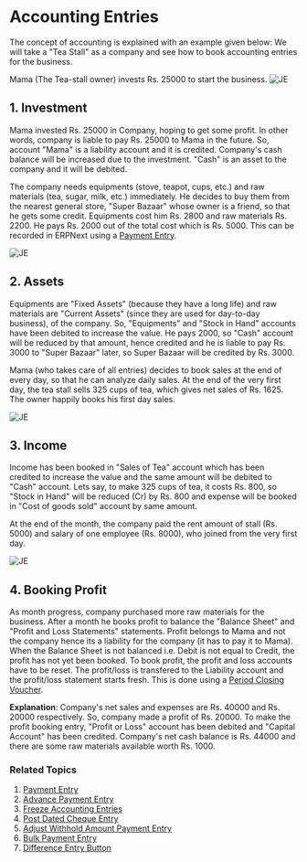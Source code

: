 <!-- add-breadcrumbs -->
# Accounting Entries

The concept of accounting is explained with an example given below: We will
take a "Tea Stall" as a company and see how to book accounting entries for the
business.

Mama (The Tea-stall owner) invests Rs. 25000 to start the business.
![JE](/docs/v13/assets/img/accounts/je-1.png)

## 1. Investment
Mama invested Rs. 25000 in Company, hoping to get some profit. In other
words, company is liable to pay Rs. 25000 to Mama in the future. So, account
"Mama" is a liability account and it is credited. Company's cash balance will
be increased due to the investment. "Cash" is an asset to the company and it
will be debited.

  The company needs equipments (stove, teapot, cups, etc.) and raw materials (tea, sugar, milk, etc.) immediately. He decides to buy them from the nearest general store, "Super Bazaar" whose owner is a friend, so that he gets some credit. Equipments cost him Rs. 2800 and raw materials Rs. 2200. He pays Rs. 2000 out of the total cost which is Rs. 5000. This can be recorded in ERPNext using a [Payment Entry](/docs/v13/user/manual/en/accounts/payment-entry).

![JE](/docs/v13/assets/img/accounts/je-2.png)

## 2. Assets
Equipments are "Fixed Assets" (because they have a long life) and raw materials are "Current Assets" (since they are used for day-to-day
business), of the company. So, "Equipments" and "Stock in Hand" accounts have
been debited to increase the value. He pays 2000, so "Cash" account will be
reduced by that amount, hence credited and he is liable to pay Rs. 3000 to "Super
Bazaar" later, so Super Bazaar will be credited by Rs. 3000.

  Mama (who takes care of all entries) decides to book sales at the end of every day, so that he can analyze daily sales. At the end of the very first day, the tea stall sells 325 cups of tea, which gives net sales of Rs. 1625. The owner happily books his first day sales.

![JE](/docs/v13/assets/img/accounts/si-1.png)

## 3. Income
Income has been booked in "Sales of Tea" account which has been
credited to increase the value and the same amount will be debited to "Cash"
account. Lets say, to make 325 cups of tea, it costs Rs. 800, so "Stock in
Hand" will be reduced (Cr) by Rs. 800 and expense will be booked in "Cost of goods
sold" account by same amount.

At the end of the month, the company paid the rent amount of stall (Rs. 5000) and
salary of one employee (Rs. 8000), who joined from the very first day.

![JE](/docs/v13/assets/img/accounts/je-3.png)

## 4. Booking Profit

As month progress, company purchased more raw materials for the business.
After a month he books profit to balance the "Balance Sheet" and "Profit and
Loss Statements" statements. Profit belongs to Mama and not the company hence
its a liability for the company (it has to pay it to Mama). When the Balance
Sheet is not balanced i.e. Debit is not equal to Credit, the profit has not
yet been booked. To book profit, the profit and loss accounts have to be reset. The profit/loss is transfered to the Liability account and the profit/loss statement starts fresh. This is done using a [Period Closing Voucher](/docs/v13/user/manual/en/accounts/period-closing-voucher).

**Explanation**: Company's net sales and expenses are Rs. 40000 and Rs. 20000
respectively. So, company made a profit of Rs. 20000. To make the profit booking
entry, "Profit or Loss" account has been debited and "Capital Account" has
been credited. Company's net cash balance is Rs. 44000 and there are some raw
materials available worth Rs. 1000.

### Related Topics
1. [Payment Entry](/docs/v13/user/manual/en/accounts/payment-entry)
1. [Advance Payment Entry](/docs/v13/user/manual/en/accounts/advance-payment-entry)
1. [Freeze Accounting Entries](/docs/v13/user/manual/en/accounts/articles/freeze-accounting-entries)
1. [Post Dated Cheque Entry](/docs/v13/user/manual/en/accounts/articles/post-dated-cheque-entry)
1. [Adjust Withhold Amount Payment Entry](/docs/v13/user/manual/en/accounts/articles/adjust-withhold-amount-payment-entry)
1. [Bulk Payment Entry](/docs/v13/user/manual/en/accounts/articles/bulk-payment-entry)
1. [Difference Entry Button](/docs/v13/user/manual/en/accounts/articles/difference-entry-button)

